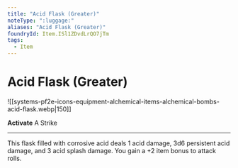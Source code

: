 ```yaml
---
title: "Acid Flask (Greater)"
noteType: ":luggage:"
aliases: "Acid Flask (Greater)"
foundryId: Item.ISl1ZDvdLrQO7jTm
tags:
  - Item
---
```


# Acid Flask (Greater)
![[systems-pf2e-icons-equipment-alchemical-items-alchemical-bombs-acid-flask.webp|150]]

**Activate** A Strike

* * *

This flask filled with corrosive acid deals 1 acid damage, 3d6 persistent acid damage, and 3 acid splash damage. You gain a +2 item bonus to attack rolls.
